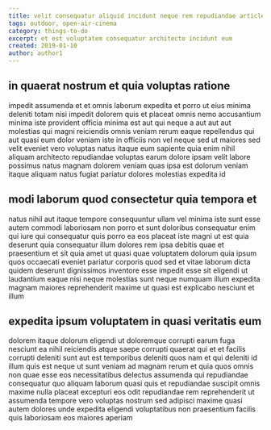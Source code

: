 ```yaml
---
title: velit consequatur aliquid incidunt neque rem repudiandae article 2802
tags: outdoor, open-air-cinema
category: things-to-do
excerpt: et est voluptatem consequatur architecto incidunt eum
created: 2019-01-10
author: author1
---
```


## in quaerat nostrum et quia voluptas ratione

impedit assumenda et et omnis laborum expedita et porro ut eius minima deleniti totam nisi impedit dolorem quis et placeat omnis nemo accusantium minima iste provident officia minima est aut qui neque a aut aut aut molestias qui magni reiciendis omnis veniam rerum eaque repellendus qui aut quasi eum dolor veniam iste in officiis non vel neque sed ut maiores sed velit eveniet vero voluptas natus itaque eum sapiente quia enim nihil aliquam architecto repudiandae voluptas earum dolore ipsam velit labore possimus natus magnam dolorem veniam quas ipsa est dolorum veniam itaque aliquam natus fugiat pariatur dolores molestias expedita id

## modi laborum quod consectetur quia tempora et

natus nihil aut itaque tempore consequuntur ullam vel minima iste sunt esse autem commodi laboriosam non porro et sunt doloribus consequatur enim qui iure qui consequatur quis porro ea eos placeat iste magni ut est quia deserunt quia consequatur illum dolores rem ipsa debitis quae et praesentium et sit quia amet ut quasi quae voluptatem dolorum quia ipsum quos occaecati eveniet pariatur corporis quod sed et vitae laborum dicta quidem deserunt dignissimos inventore esse impedit esse sit eligendi ut laudantium eaque nisi neque molestias sunt neque numquam illum expedita magnam maiores reprehenderit maxime ut quasi est explicabo nesciunt et illum

## expedita ipsum voluptatem in quasi veritatis eum

dolorem itaque dolorum eligendi ut doloremque corrupti earum fuga nesciunt ea nihil reiciendis atque saepe corrupti quaerat qui et et facilis corrupti deleniti sunt aut est temporibus deleniti quos nam et qui deleniti id illum quis est neque ut sunt veniam ad magnam rerum et quia quos omnis non quae esse eos necessitatibus delectus assumenda qui repudiandae consequatur quo aliquam laborum quasi quis et repudiandae suscipit omnis maxime nulla placeat excepturi eos odit repudiandae rem reprehenderit ut assumenda tempore vero voluptas nostrum sed adipisci maxime quasi autem dolores unde expedita eligendi voluptatibus non praesentium facilis quis laboriosam eos maiores aperiam
